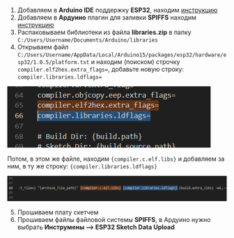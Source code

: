 1. Добавляем в **Arduino IDE** поддержку **ESP32**, находим [инструкцию](https://www.google.ru/search?newwindow=1&sxsrf=ALeKk01SY0YVvecPGZL1p6_dmI2_zcbuzQ%3A1604686083566&ei=A5GlX-mXIoeckwX0lbiYCw&q=esp32+arduino+ide+%D1%83%D1%81%D1%82%D0%B0%D0%BD%D0%BE%D0%B2%D0%BA%D0%B0&oq=arduino+%D1%83%D1%81%D1%82esp32&gs_lcp=CgZwc3ktYWIQAxgAMggIABAIEAcQHjoECAAQRzoHCCMQsAIQJzoECAAQDToECCMQJzoFCAAQywE6BggAEAcQHlDcpgFY89oBYPzmAWgAcAJ4AIABb4gBzwaSAQM2LjOYAQCgAQGqAQdnd3Mtd2l6yAEIwAEB&sclient=psy-ab)
2. Добавляем в **Ардуино** плагин для заливки **SPIFFS** находим [инструкцию](https://www.google.ru/search?newwindow=1&sxsrf=ALeKk01Btxvm4RWeH8qgpglopKEEPCEwiw%3A1604686179645&ei=Y5GlX_bkJsHUkwXEqpSICg&q=esp32+arduino+%D1%83%D1%81%D1%82%D0%B0%D0%BD%D0%BE%D0%B2%D0%BA%D0%B0+sketch+upload&oq=esp32+arduino+%D1%83%D1%81%D1%82%D0%B0%D0%BD%D0%BE%D0%B2%D0%BA%D0%B0+sketch+upload&gs_lcp=CgZwc3ktYWIQAzoECAAQRzoHCCMQsAIQJzoICAAQCBANEB46BAgjECc6BggAEAgQHlC7Slj5dGDdeWgGcAJ4AIABiAGIAa0LkgEDNy43mAEAoAEBqgEHZ3dzLXdpesgBCMABAQ&sclient=psy-ab&ved=0ahUKEwi2otrtwe7sAhVB6qQKHUQVBaEQ4dUDCA0&uact=5)
3. Распаковываем библиотеки из файла **libraries.zip** в папку `C:/Users/Username/Documents/Arduino/libraries`
4. Открываем файл `C:/Users/Username/AppData/Local/Arduino15/packages/esp32/hardware/esp32/1.0.5/platform.txt` и находим (поиском) строчку
`compiler.elf2hex.extra_flags=`, добавьте новую строку: `compiler.libraries.ldflags=`

<img src="img/bsec1.png" alt="BSEC flags">

Потом, в этом же файле, находим `{compiler.c.elf.libs}` и добавляем за ним, в ту же строку: `{compiler.libraries.ldflags}`

<img src="img/bsec2.png" alt="BSEC ldflags">

5. Прошиваем плату скетчем
6. Прошиваем файлы файловой системы **SPIFFS**, в Ардуино нужно выбрать **Инструмены --> ESP32 Sketch Data Upload**